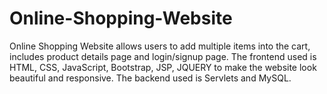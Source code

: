 # Online-Shopping-Website
Online Shopping Website allows users to add multiple items into the cart, includes product details page and login/signup page. The frontend used is HTML, CSS, JavaScript, Bootstrap, JSP, JQUERY to make the website look beautiful and responsive. The backend used is Servlets and MySQL.
